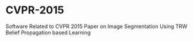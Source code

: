 CVPR-2015
=========

Software Related to CVPR 2015 Paper on Image Segmentation Using TRW Belief Propagation based Learning
